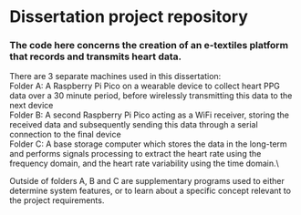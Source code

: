 ﻿# Dissertation project repository
### The code here concerns the creation of an e-textiles platform that records and transmits heart data.

There are 3 separate machines used in this dissertation:\
Folder A: A Raspberry Pi Pico on a wearable device to collect heart PPG data over a 30 minute period, before wirelessly transmitting this data to the next device\
Folder B: A second Raspberry Pi Pico acting as a WiFi receiver, storing the received data and subsequently sending this data through a serial connection to the final device\
Folder C: A base storage computer which stores the data in the long-term and performs signals processing to extract the heart rate using the frequency domain, and the heart rate variability using the time domain.\

Outside of folders A, B and C are supplementary programs used to either determine system features, or to learn about a specific concept relevant to the project requirements.
